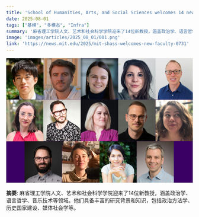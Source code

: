 ```yaml
---
title: 'School of Humanities, Arts, and Social Sciences welcomes 14 new faculty for 2025'
date: 2025-08-01
tags: ["基模", "多模态", "Infra"]
summary: '麻省理工学院人文、艺术和社会科学学院迎来了14位新教授，涵盖政治学、语言哲学、音乐技术等领域。他们具备丰富的研究背景和知识，包括政治方法学、历史国家建设、媒体社会学等。'
image: 'images/articles/2025_08_01/001.png'
link: 'https://news.mit.edu/2025/mit-shass-welcomes-new-faculty-0731'
---
```

![School of Humanities, Arts, and Social Sciences welcomes 14 new faculty for 2025](images/articles/2025_08_01/001.png)

**摘要**: 麻省理工学院人文、艺术和社会科学学院迎来了14位新教授，涵盖政治学、语言哲学、音乐技术等领域。他们具备丰富的研究背景和知识，包括政治方法学、历史国家建设、媒体社会学等。
